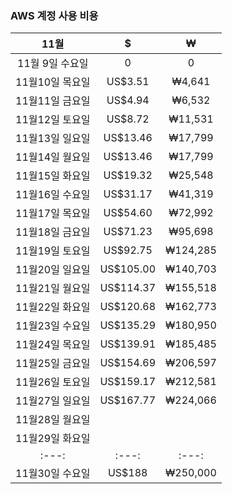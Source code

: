 ### AWS 계정 사용 비용
 
|11월|$|₩|
|:---:|:---:|:---:|
|11월 9일 수요일|        0|        0|
|11월10일 목요일|  US$3.51|   ₩4,641|
|11월11일 금요일|  US$4.94|   ₩6,532|
|11월12일 토요일|  US$8.72|  ₩11,531|
|11월13일 일요일| US$13.46|  ₩17,799|
|11월14일 월요일| US$13.46|  ₩17,799|
|11월15일 화요일| US$19.32|  ₩25,548|
|11월16일 수요일| US$31.17|  ₩41,319|
|11월17일 목요일| US$54.60|  ₩72,992|
|11월18일 금요일| US$71.23|  ₩95,698|
|11월19일 토요일| US$92.75| ₩124,285|
|11월20일 일요일|US$105.00| ₩140,703|
|11월21일 월요일|US$114.37| ₩155,518|
|11월22일 화요일|US$120.68| ₩162,773|    
|11월23일 수요일|US$135.29| ₩180,950|
|11월24일 목요일|US$139.91| ₩185,485|
|11월25일 금요일|US$154.69| ₩206,597|
|11월26일 토요일|US$159.17| ₩212,581|
|11월27일 일요일|US$167.77| ₩224,066|
|11월28일 월요일|         |         |
|11월29일 화요일|         |         |
|:---:|:---:|:---:| 
|11월30일 수요일|   US$188| ₩250,000| 

